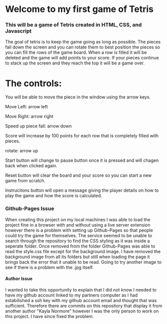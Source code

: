 # Welcome to my first game of Tetris

### This will be a game of Tetris created in HTML, CSS, and Javascript

The goal of tetris is to keep the game going as long as possible.
The pieces fall down the screen and you can rotate them to best position the pieces so you can fill the rows of the game board.
When a row is filled it will be deleted and the game will add points to your score.
If your pieces continue to stack up the screen and they reach the top it will be a game over.


# The controls:

You will be able to move the piece in the window using the arrow keys.

Move Left: arrow left

Move Right: arrow right

Speed up piece fall: arrow down

Score will increase by 100 points for each row that is completely filled with pieces.

rotate: arrow up

Start button will change to pause button once it is pressed and will chagen back when clicked again.

Reset button will clear the board and your score so you can start a new game from scratch.

Instrucitons button will open a message giving the player details on how to play the game and how the score is calculated.

### Github-Pages Issue

When creating this project on my local machines I was able to load the project fine in a browser with and without using a live server extension however there is a problem with setting up Github-Pages so that people could try the game for themselves. The service seemed to be unable to search through the repository to find the CSS styling as it was inside a seperate folder. Once removed from the folder Github-Pages was able to read the style.css file except for the background image. I have removed the background image from all its folders but still when loading the page it brings back the error that it unable to be read. Going to try another image to see if there is a problem with the .jpg itself.

#### Author Issue

I wanted to take this opportunity to explain that I did not know I needed to have my github account linked to my partners computer as I had estabilished a ssh key with my github account email and thought that was sufficient. Therefore there are commits on this repository that display it from another author "Kayla Normore" however I was the only person to work on this project. I have since fixed the problem.
